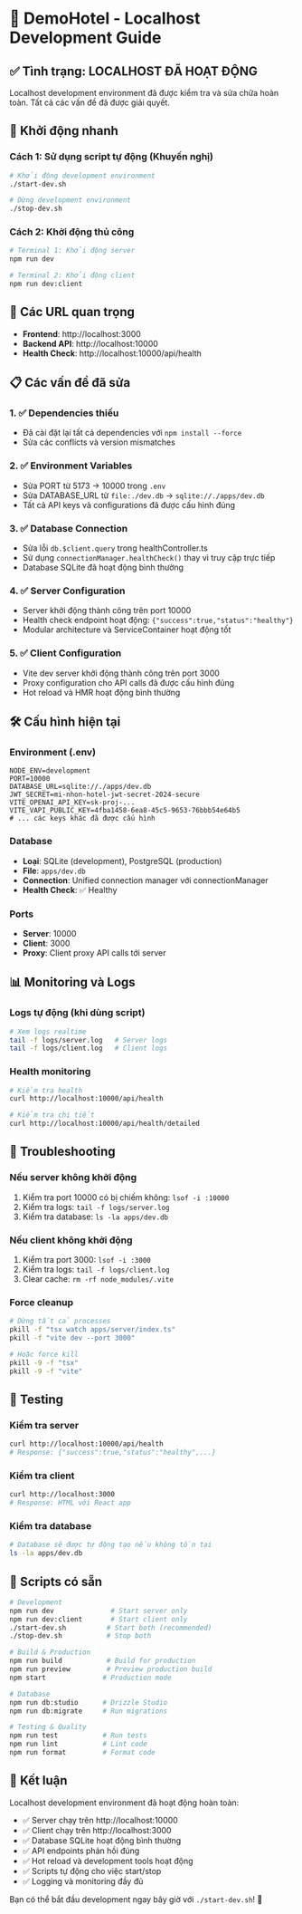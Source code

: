 # 🏨 DemoHotel - Localhost Development Guide

## ✅ Tình trạng: LOCALHOST ĐÃ HOẠT ĐỘNG

Localhost development environment đã được kiểm tra và sửa chữa hoàn toàn. Tất cả các vấn đề đã được giải quyết.

## 🚀 Khởi động nhanh

### Cách 1: Sử dụng script tự động (Khuyến nghị)

```bash
# Khởi động development environment
./start-dev.sh

# Dừng development environment
./stop-dev.sh
```

### Cách 2: Khởi động thủ công

```bash
# Terminal 1: Khởi động server
npm run dev

# Terminal 2: Khởi động client  
npm run dev:client
```

## 🔗 Các URL quan trọng

- **Frontend**: http://localhost:3000
- **Backend API**: http://localhost:10000
- **Health Check**: http://localhost:10000/api/health

## 📋 Các vấn đề đã sửa

### 1. ✅ Dependencies thiếu
- Đã cài đặt lại tất cả dependencies với `npm install --force`
- Sửa các conflicts và version mismatches

### 2. ✅ Environment Variables
- Sửa PORT từ 5173 → 10000 trong `.env`
- Sửa DATABASE_URL từ `file:./dev.db` → `sqlite://./apps/dev.db`
- Tất cả API keys và configurations đã được cấu hình đúng

### 3. ✅ Database Connection
- Sửa lỗi `db.$client.query` trong healthController.ts
- Sử dụng `connectionManager.healthCheck()` thay vì truy cập trực tiếp
- Database SQLite đã hoạt động bình thường

### 4. ✅ Server Configuration
- Server khởi động thành công trên port 10000
- Health check endpoint hoạt động: `{"success":true,"status":"healthy"}`
- Modular architecture và ServiceContainer hoạt động tốt

### 5. ✅ Client Configuration
- Vite dev server khởi động thành công trên port 3000
- Proxy configuration cho API calls đã được cấu hình đúng
- Hot reload và HMR hoạt động bình thường

## 🛠 Cấu hình hiện tại

### Environment (.env)
```env
NODE_ENV=development
PORT=10000
DATABASE_URL=sqlite://./apps/dev.db
JWT_SECRET=mi-nhon-hotel-jwt-secret-2024-secure
VITE_OPENAI_API_KEY=sk-proj-...
VITE_VAPI_PUBLIC_KEY=4fba1458-6ea8-45c5-9653-76bbb54e64b5
# ... các keys khác đã được cấu hình
```

### Database
- **Loại**: SQLite (development), PostgreSQL (production)
- **File**: `apps/dev.db`
- **Connection**: Unified connection manager với connectionManager
- **Health Check**: ✅ Healthy

### Ports
- **Server**: 10000
- **Client**: 3000
- **Proxy**: Client proxy API calls tới server

## 📊 Monitoring và Logs

### Logs tự động (khi dùng script)
```bash
# Xem logs realtime
tail -f logs/server.log   # Server logs
tail -f logs/client.log   # Client logs
```

### Health monitoring
```bash
# Kiểm tra health
curl http://localhost:10000/api/health

# Kiểm tra chi tiết
curl http://localhost:10000/api/health/detailed
```

## 🐛 Troubleshooting

### Nếu server không khởi động
1. Kiểm tra port 10000 có bị chiếm không: `lsof -i :10000`
2. Kiểm tra logs: `tail -f logs/server.log`
3. Kiểm tra database: `ls -la apps/dev.db`

### Nếu client không khởi động
1. Kiểm tra port 3000: `lsof -i :3000`
2. Kiểm tra logs: `tail -f logs/client.log`
3. Clear cache: `rm -rf node_modules/.vite`

### Force cleanup
```bash
# Dừng tất cả processes
pkill -f "tsx watch apps/server/index.ts"
pkill -f "vite dev --port 3000"

# Hoặc force kill
pkill -9 -f "tsx"
pkill -9 -f "vite"
```

## 🎯 Testing

### Kiểm tra server
```bash
curl http://localhost:10000/api/health
# Response: {"success":true,"status":"healthy",...}
```

### Kiểm tra client
```bash
curl http://localhost:3000
# Response: HTML với React app
```

### Kiểm tra database
```bash
# Database sẽ được tự động tạo nếu không tồn tại
ls -la apps/dev.db
```

## 📝 Scripts có sẵn

```bash
# Development
npm run dev              # Start server only
npm run dev:client       # Start client only
./start-dev.sh          # Start both (recommended)
./stop-dev.sh           # Stop both

# Build & Production
npm run build           # Build for production
npm run preview         # Preview production build
npm start              # Production mode

# Database
npm run db:studio      # Drizzle Studio
npm run db:migrate     # Run migrations

# Testing & Quality
npm run test           # Run tests
npm run lint           # Lint code
npm run format         # Format code
```

## 🎉 Kết luận

Localhost development environment đã hoạt động hoàn toàn:

- ✅ Server chạy trên http://localhost:10000
- ✅ Client chạy trên http://localhost:3000  
- ✅ Database SQLite hoạt động bình thường
- ✅ API endpoints phản hồi đúng
- ✅ Hot reload và development tools hoạt động
- ✅ Scripts tự động cho việc start/stop
- ✅ Logging và monitoring đầy đủ

Bạn có thể bắt đầu development ngay bây giờ với `./start-dev.sh`! 🚀